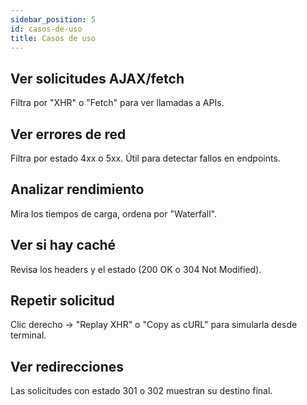 ```yaml
---
sidebar_position: 5
id: casos-de-uso
title: Casos de uso
---
```


## Ver solicitudes AJAX/fetch

Filtra por "XHR" o "Fetch" para ver llamadas a APIs.

## Ver errores de red

Filtra por estado 4xx o 5xx. Útil para detectar fallos en endpoints.

## Analizar rendimiento

Mira los tiempos de carga, ordena por "Waterfall".

## Ver si hay caché

Revisa los headers y el estado (200 OK o 304 Not Modified).

## Repetir solicitud

Clic derecho → "Replay XHR" o "Copy as cURL" para simularla desde terminal.

## Ver redirecciones

Las solicitudes con estado 301 o 302 muestran su destino final.

